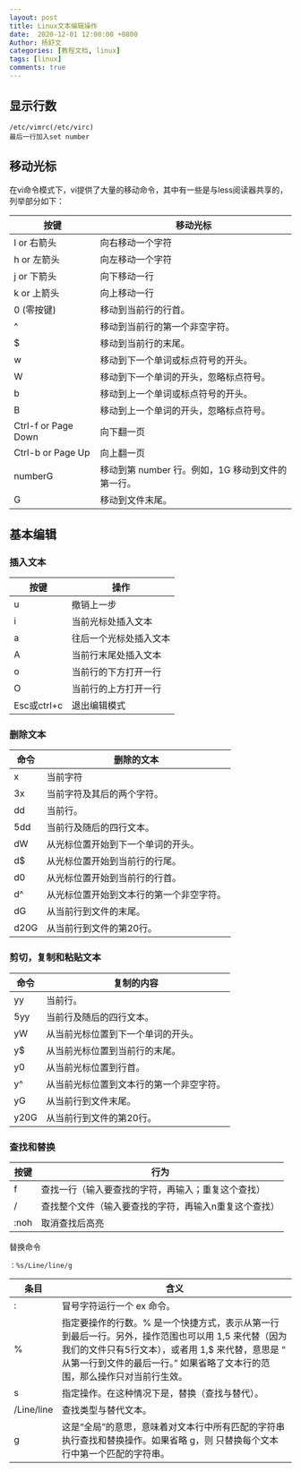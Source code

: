 ```yaml
---
layout: post
title: Linux文本编辑操作
date:  2020-12-01 12:00:00 +0800
Author: 杨舒文	
categories: [教程文档, linux] 
tags: [linux]
comments: true
---
```


## 显示行数

```
/etc/vimrc(/etc/virc)
最后一行加入set number
```



## 移动光标

在vi命令模式下，vi提供了大量的移动命令，其中有一些是与less阅读器共享的，列举部分如下：

| 按键                | 移动光标                                          |
| ------------------- | ------------------------------------------------- |
| l or 右箭头         | 向右移动一个字符                                  |
| h or 左箭头         | 向左移动一个字符                                  |
| j or 下箭头         | 向下移动一行                                      |
| k or 上箭头         | 向上移动一行                                      |
| 0 (零按键)          | 移动到当前行的行首。                              |
| ^                   | 移动到当前行的第一个非空字符。                    |
| $                   | 移动到当前行的末尾。                              |
| w                   | 移动到下一个单词或标点符号的开头。                |
| W                   | 移动到下一个单词的开头，忽略标点符号。            |
| b                   | 移动到上一个单词或标点符号的开头。                |
| B                   | 移动到上一个单词的开头，忽略标点符号。            |
| Ctrl-f or Page Down | 向下翻一页                                        |
| Ctrl-b or Page Up   | 向上翻一页                                        |
| numberG             | 移动到第 number 行。例如，1G 移动到文件的第一行。 |
| G                   | 移动到文件末尾。                                  |

## 基本编辑

### 插入文本

|按键|操作|
| ----------- | ---------------------- |
| u           | 撤销上一步             |
| i           | 当前光标处插入文本     |
| a           | 往后一个光标处插入文本 |
| A           | 当前行末尾处插入文本   |
| o           | 当前行的下方打开一行   |
| O           | 当前行的上方打开一行   |
| Esc或ctrl+c | 退出编辑模式           |

### 删除文本

| 命令 | 删除的文本                               |
| ---- | ---------------------------------------- |
| x    | 当前字符                                 |
| 3x   | 当前字符及其后的两个字符。               |
| dd   | 当前行。                                 |
| 5dd  | 当前行及随后的四行文本。                 |
| dW   | 从光标位置开始到下一个单词的开头。       |
| d$   | 从光标位置开始到当前行的行尾。           |
| d0   | 从光标位置开始到当前行的行首。           |
| d^   | 从光标位置开始到文本行的第一个非空字符。 |
| dG   | 从当前行到文件的末尾。                   |
| d20G | 从当前行到文件的第20行。                 |

### 剪切，复制和粘贴文本

| 命令 | 复制的内容                               |
| ---- | ---------------------------------------- |
| yy   | 当前行。                                 |
| 5yy  | 当前行及随后的四行文本。                 |
| yW   | 从当前光标位置到下一个单词的开头。       |
| y$   | 从当前光标位置到当前行的末尾。           |
| y0   | 从当前光标位置到行首。                   |
| y^   | 从当前光标位置到文本行的第一个非空字符。 |
| yG   | 从当前行到文件末尾。                     |
| y20G | 从当前行到文件的第20行。 |

### 查找和替换

| 按键 | 行为 |
| --- | ---|
| f    | 查找一行（输入要查找的字符，再输入；重复这个查找）    |
| /    | 查找整个文件（输入要查找的字符，再输入n重复这个查找） |
| :noh    | 取消查找后高亮 |
替换命令

```
：%s/Line/line/g
```

|条目|含义|
|---|---|
|:| 冒号字符运行一个 ex 命令。|
|%|指定要操作的行数。% 是一个快捷方式，表示从第一行到最后一行。另外，操作范围也可以用 1,5 来代替（因为我们的文件只有5行文本），或者用 1,$ 来代替，意思是 “ 从第一行到文件的最后一行。” 如果省略了文本行的范围，那么操作只对当前行生效。|
|s| 指定操作。在这种情况下是，替换（查找与替代）。|
|/Line/line| 查找类型与替代文本。|
|g| 这是“全局”的意思，意味着对文本行中所有匹配的字符串执行查找和替换操作。如果省略 g，则 只替换每个文本行中第一个匹配的字符串。|